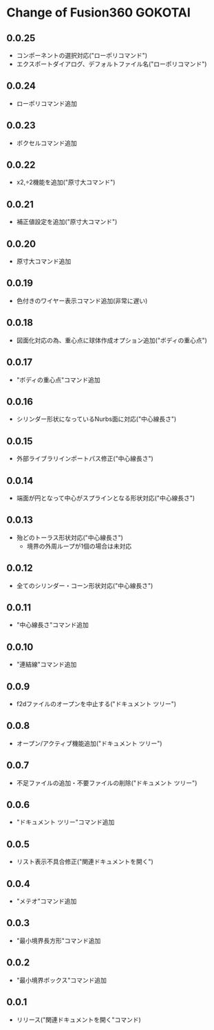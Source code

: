 # Change of Fusion360 GOKOTAI

## 0.0.25
+ コンポーネントの選択対応("ローポリコマンド")
+ エクスポートダイアログ、デフォルトファイル名("ローポリコマンド")

## 0.0.24
+ ローポリコマンド追加

## 0.0.23
+ ボクセルコマンド追加

## 0.0.22
+ x2,÷2機能を追加("原寸大コマンド")

## 0.0.21
+ 補正値設定を追加("原寸大コマンド")

## 0.0.20
+ 原寸大コマンド追加

## 0.0.19
+ 色付きのワイヤー表示コマンド追加(非常に遅い)

## 0.0.18
+ 図面化対応の為、重心点に球体作成オプション追加("ボディの重心点")

## 0.0.17
+ "ボディの重心点"コマンド追加

## 0.0.16
+ シリンダー形状になっているNurbs面に対応("中心線長さ")

## 0.0.15
+ 外部ライブラリインポートパス修正("中心線長さ")

## 0.0.14
+ 端面が円となって中心がスプラインとなる形状対応("中心線長さ")

## 0.0.13
+ 殆どのトーラス形状対応("中心線長さ")
  + 境界の外周ループが1個の場合は未対応

## 0.0.12
+ 全てのシリンダー・コーン形状対応("中心線長さ")

## 0.0.11
+ "中心線長さ"コマンド追加

## 0.0.10
+ "連結線"コマンド追加

## 0.0.9
+ f2dファイルのオープンを中止する("ドキュメント ツリー")

## 0.0.8
+ オープン/アクティブ機能追加("ドキュメント ツリー")

## 0.0.7
+ 不足ファイルの追加・不要ファイルの削除("ドキュメント ツリー")

## 0.0.6
+ "ドキュメント ツリー"コマンド追加

## 0.0.5
+ リスト表示不具合修正("関連ドキュメントを開く")

## 0.0.4
+ "メテオ"コマンド追加

## 0.0.3
+ "最小境界長方形"コマンド追加

## 0.0.2
+ "最小境界ボックス"コマンド追加

## 0.0.1
+ リリース("関連ドキュメントを開く"コマンド)